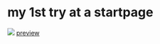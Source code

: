# my 1st try at a startpage
<img src="https://github.com/isvaan/kezdolap/blob/main/screenshot.png">
<a href="https://isvaan.github.io/" target="_blank">preview</a>
